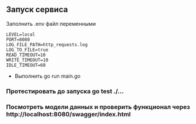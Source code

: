 ## Запуск сервиса
Заполнить .env файл переменными

```
LEVEL=local
PORT=8080
LOG_FILE_PATH=http_requests.log
LOG_TO_FILE=true
READ_TIMEOUT=10
WRITE_TIMEOUT=10
IDLE_TIMEOUT=60
  ```
- Выполнить go run main.go

### Протестировать до запуска go test ./...

### Посмотреть модели данных и проверить функционал через http://localhost:8080/swagger/index.html


